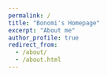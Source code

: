```yaml
---
permalink: /
title: "Bonomi's Homepage"
excerpt: "About me"
author_profile: true
redirect_from: 
  - /about/
  - /about.html
---
```



